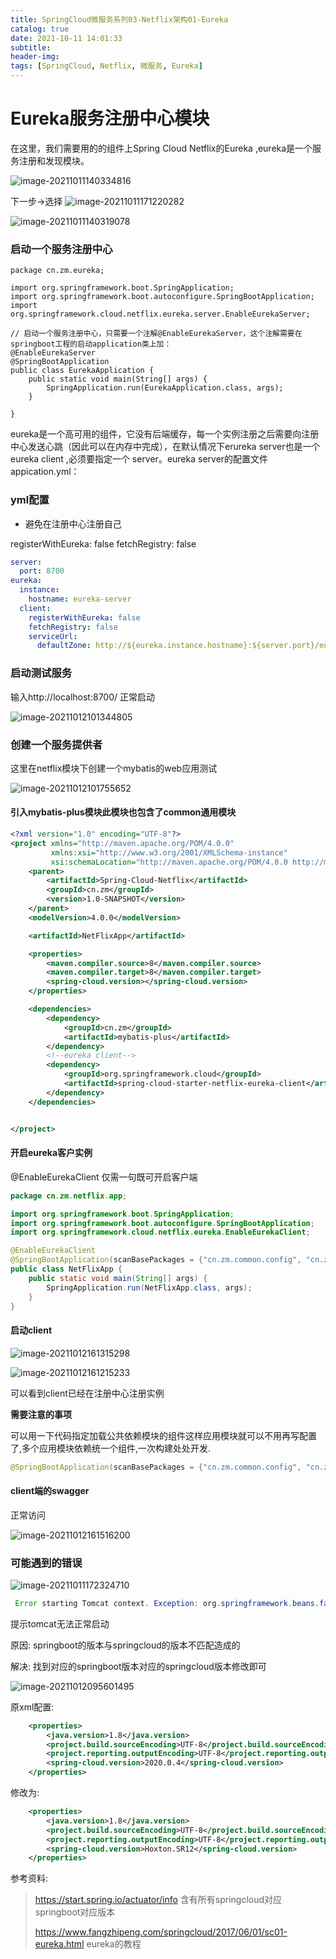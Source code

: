```yaml
---
title: SpringCloud微服务系列03-Netflix架构01-Eureka
catalog: true
date: 2021-10-11 14:01:33
subtitle:
header-img:
tags: [SpringCloud, Netflix, 微服务, Eureka]
---
```




# Eureka服务注册中心模块

在这里，我们需要用的的组件上Spring Cloud Netflix的Eureka ,eureka是一个服务注册和发现模块。

![image-20211011140334816](SpringCloud微服务系列03-Netflix架构01-Eureka/image-20211011140334816.png)

下一步->选择 ![image-20211011171220282](SpringCloud微服务系列03-Netflix架构01-Eureka/image-20211011171220282.png)

![image-20211011140319078](SpringCloud微服务系列03-Netflix架构01-Eureka/image-20211011140319078.png)



### 启动一个服务注册中心

~~~
package cn.zm.eureka;

import org.springframework.boot.SpringApplication;
import org.springframework.boot.autoconfigure.SpringBootApplication;
import org.springframework.cloud.netflix.eureka.server.EnableEurekaServer;

// 启动一个服务注册中心，只需要一个注解@EnableEurekaServer，这个注解需要在springboot工程的启动application类上加：
@EnableEurekaServer
@SpringBootApplication
public class EurekaApplication {
    public static void main(String[] args) {
        SpringApplication.run(EurekaApplication.class, args);
    }

}

~~~

eureka是一个高可用的组件，它没有后端缓存，每一个实例注册之后需要向注册中心发送心跳（因此可以在内存中完成），在默认情况下erureka server也是一个eureka client ,必须要指定一个 server。eureka server的配置文件appication.yml：

### yml配置

- 避免在注册中心注册自己

registerWithEureka: false
fetchRegistry: false

~~~yml
server:
  port: 8700
eureka:
  instance:
    hostname: eureka-server
  client:
    registerWithEureka: false
    fetchRegistry: false
    serviceUrl:
      defaultZone: http://${eureka.instance.hostname}:${server.port}/eureka/
~~~

### 启动测试服务

输入http://localhost:8700/ 正常启动

![image-20211012101344805](SpringCloud微服务系列03-Netflix架构01-Eureka/image-20211012101344805.png)

### 创建一个服务提供者

这里在netflix模块下创建一个mybatis的web应用测试

![image-20211012101755652](SpringCloud微服务系列03-Netflix架构01-Eureka/image-20211012101755652.png)

#### 引入mybatis-plus模块此模块也包含了common通用模块

~~~xml
<?xml version="1.0" encoding="UTF-8"?>
<project xmlns="http://maven.apache.org/POM/4.0.0"
         xmlns:xsi="http://www.w3.org/2001/XMLSchema-instance"
         xsi:schemaLocation="http://maven.apache.org/POM/4.0.0 http://maven.apache.org/xsd/maven-4.0.0.xsd">
    <parent>
        <artifactId>Spring-Cloud-Netflix</artifactId>
        <groupId>cn.zm</groupId>
        <version>1.0-SNAPSHOT</version>
    </parent>
    <modelVersion>4.0.0</modelVersion>

    <artifactId>NetFlixApp</artifactId>

    <properties>
        <maven.compiler.source>8</maven.compiler.source>
        <maven.compiler.target>8</maven.compiler.target>
        <spring-cloud.version></spring-cloud.version>
    </properties>

    <dependencies>
        <dependency>
            <groupId>cn.zm</groupId>
            <artifactId>mybatis-plus</artifactId>
        </dependency>
		<!--eureka client-->
        <dependency>
            <groupId>org.springframework.cloud</groupId>
            <artifactId>spring-cloud-starter-netflix-eureka-client</artifactId>
        </dependency>
    </dependencies>


</project>
~~~

#### 开启eureka客户实例

@EnableEurekaClient 仅需一句既可开启客户端

~~~java
package cn.zm.netflix.app;

import org.springframework.boot.SpringApplication;
import org.springframework.boot.autoconfigure.SpringBootApplication;
import org.springframework.cloud.netflix.eureka.EnableEurekaClient;

@EnableEurekaClient
@SpringBootApplication(scanBasePackages = {"cn.zm.common.config", "cn.zm.plus.config"})
public class NetFlixApp {
    public static void main(String[] args) {
        SpringApplication.run(NetFlixApp.class, args);
    }
}
~~~

#### 启动client

![image-20211012161315298](SpringCloud微服务系列03-Netflix架构01-Eureka/image-20211012161315298.png)

![image-20211012161215233](SpringCloud微服务系列03-Netflix架构01-Eureka/image-20211012161215233.png)

可以看到client已经在注册中心注册实例

**需要注意的事项**

可以用一下代码指定加载公共依赖模块的组件这样应用模块就可以不用再写配置了,多个应用模块依赖统一个组件,一次构建处处开发.

```java
@SpringBootApplication(scanBasePackages = {"cn.zm.common.config", "cn.zm.plus.config"})
```

#### client端的swagger

正常访问

![image-20211012161516200](SpringCloud微服务系列03-Netflix架构01-Eureka/image-20211012161516200.png)

### 可能遇到的错误

![image-20211011172324710](SpringCloud微服务系列03-Netflix架构01-Eureka/image-20211011172324710.png)

~~~java
 Error starting Tomcat context. Exception: org.springframework.beans.factory.BeanCreationException. Message: Error creating bean with name 'servletEndpointRegistrar' defined in class path resource [org/springframework/boot/actuate/autoconfigure/endpoint/web/ServletEndpointManagementContextConfiguration$WebMvcServletEndpointManagementContextConfiguration.class]: Bean instantiation via factory method failed; nested exception is org.springframework.beans.BeanInstantiationException: Failed to instantiate [org.springframework.boot.actuate.endpoint.web.ServletEndpointRegistrar]: Factory method 'servletEndpointRegistrar' threw exception; nested exception is org.springframework.beans.factory.UnsatisfiedDependencyException: Error creating bean with name 'refreshEndpoint' defined in class path resource [org/springframework/cloud/autoconfigure/RefreshEndpointAutoConfiguration$RefreshEndpointConfiguration.class]: Unsatisfied dependency expressed through method 'refreshEndpoint' parameter 0; nested exception is org.springframework.beans.factory.BeanCreationException: Error creating bean with name 'configDataContextRefresher' defined in class path resource [org/springframework/cloud/autoconfigure/RefreshAutoConfiguration.class]: Post-processing of merged bean definition failed; nested exception is java.lang.IllegalStateException: Failed to introspect Class [org.springframework.cloud.context.refresh.ConfigDataContextRefresher] from ClassLoader [sun.misc.Launcher$AppClassLoader@18b4aac2]

~~~

提示tomcat无法正常启动

原因: springboot的版本与springcloud的版本不匹配造成的

解决: 找到对应的springboot版本对应的springcloud版本修改即可

![image-20211012095601495](SpringCloud微服务系列03-Netflix架构01-Eureka/image-20211012095601495.png)

原xml配置:

~~~xml
    <properties>
        <java.version>1.8</java.version>
        <project.build.sourceEncoding>UTF-8</project.build.sourceEncoding>
        <project.reporting.outputEncoding>UTF-8</project.reporting.outputEncoding>
        <spring-cloud.version>2020.0.4</spring-cloud.version>
    </properties>
~~~

修改为:

~~~xml
    <properties>
        <java.version>1.8</java.version>
        <project.build.sourceEncoding>UTF-8</project.build.sourceEncoding>
        <project.reporting.outputEncoding>UTF-8</project.reporting.outputEncoding>
        <spring-cloud.version>Hoxton.SR12</spring-cloud.version>
    </properties>
~~~

参考资料:

> https://start.spring.io/actuator/info 含有所有springcloud对应springboot对应版本
>
> https://www.fangzhipeng.com/springcloud/2017/06/01/sc01-eureka.html eureka的教程



